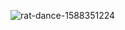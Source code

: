 <div align="left">
  
  ![rat-dance-1588351224](https://github.com/user-attachments/assets/d3e27404-3469-4cad-903d-b26430f5b81a)
  
</div>

